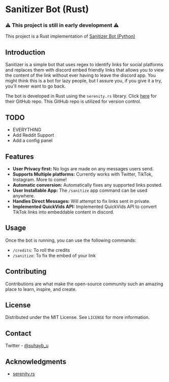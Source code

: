 # Sanitizer Bot (Rust)

### ⚠️ This project is still in early development ⚠️
This project is a Rust implementation of [Sanitizer Bot (Python)](https://github.com/Suhaybu/sanitizer-bot-py) 

## Introduction

Sanitizer is a simple bot that uses regex to identify links for social platforms and replaces them with discord embed friendly links that allows you to view the content of the link without ever having to leave the discord app. You might think this is a bot for lazy people, but I assure you, if you give it a try, you'll never want to go back.

The bot is developed in Rust using the `serenity.rs` library. Click [here](https://github.com/serenity-rs/serenity) for their GitHub repo. This GitHub repo is utilized for version control.

## TODO

-   EVERYTHING
-   Add Reddit Support
-   Add a config panel

## Features

-   **User Privacy first:** No logs are made on any messages users send.
-   **Supports Multiple platforms:** Currently works with Twitter, TikTok, Instagram. More to come!
-   **Automatic conversion:** Automatically fixes any supported links posted.
-   **User Installable App:** The `/sanitize` app command can be used anywhere.
-   **Handles Direct Messages:** Will attempt to fix links sent in private.
-   **Implemented QuickVids API:** Implemented QuickVids API to convert TikTok links into embeddable content in discord.


## Usage

Once the bot is running, you can use the following commands:
-   `/credits`: To roll the credits
-   `/sanitize`: To fix the embed of your link
## Contributing

Contributions are what make the open-source community such an amazing place to learn, inspire, and create.


## License

Distributed under the MIT License. See `LICENSE` for more information.

## Contact

Twitter - [@suhayb_u](https://twitter.com/suhayb_u)

## Acknowledgments
-   [serenity.rs](https://github.com/serenity-rs/serenity)
